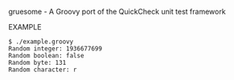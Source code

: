 gruesome - A Groovy port of the QuickCheck unit test framework

EXAMPLE

	$ ./example.groovy
	Random integer: 1936677699
	Random boolean: false
	Random byte: 131
	Random character: r